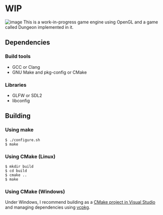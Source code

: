 # WIP
![image](https://user-images.githubusercontent.com/21199271/178315181-3fda2625-7027-4096-8e45-a440ebda88ac.png)
This is a work-in-progress game engine using OpenGL and a game called Dungeon implemented in it.
## Dependencies
### Build tools
- GCC or Clang
- GNU Make and pkg-config or CMake
### Libraries
- GLFW or SDL2
- libconfig
## Building
### Using make
```
$ ./configure.sh
$ make
```
### Using CMake (Linux)
```
$ mkdir build
$ cd build
$ cmake ..
$ make
```
### Using CMake (Windows)
Under Windows, I recommend building as a
[CMake project in Visual Studio](https://docs.microsoft.com/en-us/cpp/build/cmake-projects-in-visual-studio?view=msvc-170)
and managing dependencies using
[vcpkg](https://github.com/Microsoft/vcpkg).
